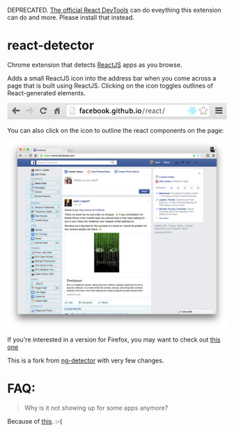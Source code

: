 DEPRECATED. [The official React DevTools](https://github.com/facebook/react-devtools) can do eveything this extension can do and more. Please install that instead.

react-detector
===========

Chrome extension that detects [ReactJS](http://facebook.github.io/react/) apps as you browse.

Adds a small ReactJS icon into the address bar when you come across a page that is built using ReactJS. Clicking on the icon toggles outlines of React-generated elements.

![react-detector screenshot](/images/react-detector-screenshot.png?raw=true)

You can also click on the icon to outline the react components on the page:

![react-detector outline screenshot](/images/outlines.png?raw=true)

If you're interested in a version for Firefox, you may want to check out [this
one](https://github.com/cymen/show-me-the-react)

This is a fork from [ng-detector](https://github.com/IgorMinar/ng-detector) with very few changes.

# FAQ:

> Why is it not showing up for some apps anymore?

Because of [this](https://github.com/kentcdodds/react-detector/issues/7#issuecomment-156707194). :-(

